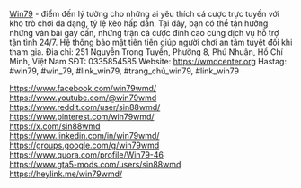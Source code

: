 <a href="https://wmdcenter.org">Win79</a> - điểm đến lý tưởng cho những ai yêu thích cá cược trực tuyến với kho trò chơi đa dạng, tỷ lệ kèo hấp dẫn. Tại đây, bạn có thể tận hưởng những ván bài gay cấn, những trận cá cược đỉnh cao cùng dịch vụ hỗ trợ tận tình 24/7. Hệ thống bảo mật tiên tiến giúp người chơi an tâm tuyệt đối khi tham gia. 
Địa chỉ: 251 Nguyễn Trọng Tuyển, Phường 8, Phú Nhuận, Hồ Chí Minh, Việt Nam 
SĐT: 0335854585 
Website: <a href="https://wmdcenter.org">https://wmdcenter.org</a> 
Hastag: #win79, #win_79, #link_win79, #trang_chủ_win79, #link_win79

<a href="https://www.facebook.com/win79wmd/">https://www.facebook.com/win79wmd/</a><br>
<a href="https://www.youtube.com/@win79wmd">https://www.youtube.com/@win79wmd</a><br>
<a href="https://www.reddit.com/user/sin88wmd/">https://www.reddit.com/user/sin88wmd/</a><br>
<a href="https://www.pinterest.com/win79wmd/">https://www.pinterest.com/win79wmd/</a><br>
<a href="https://x.com/sin88wmd">https://x.com/sin88wmd</a><br>
<a href="https://www.linkedin.com/in/win79wmd/">https://www.linkedin.com/in/win79wmd/</a><br>
<a href="https://groups.google.com/g/win79wmd">https://groups.google.com/g/win79wmd</a><br>
<a href="https://www.quora.com/profile/Win79-46">https://www.quora.com/profile/Win79-46</a><br>
<a href="https://www.gta5-mods.com/users/sin88wmd">https://www.gta5-mods.com/users/sin88wmd</a><br>
<a href="https://heylink.me/win79wmd/">https://heylink.me/win79wmd/</a><br>
